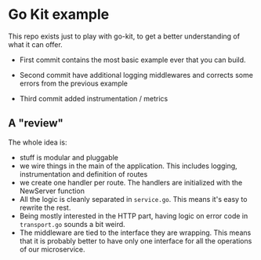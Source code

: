 # Go Kit example 

This repo exists just to play with go-kit, to get a better understanding of what it can offer. 

- First commit contains the most basic example ever that you can build.

- Second commit have additional logging middlewares and corrects some errors from the previous example

- Third commit added instrumentation / metrics


## A "review"

The whole idea is: 

- stuff is modular and pluggable 
- we wire things in the main of the application. This includes logging, instrumentation and definition of routes 
- we create one handler per route. The handlers are initialized with the NewServer function
- All the logic is cleanly separated in `service.go`. This means it's easy to rewrite the rest.
- Being mostly interested in the HTTP part, having logic on error code in `transport.go` sounds a bit weird.
- The middleware are tied to the interface they are wrapping. This means that it is probably better to have only one interface for all the operations of our microservice.